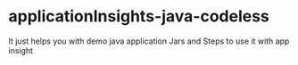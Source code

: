 # applicationInsights-java-codeless
It just helps you with demo java application Jars and Steps to use it with app insight
